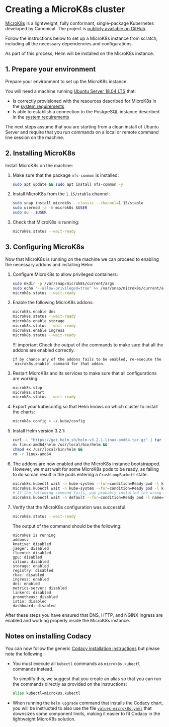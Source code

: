 # Creating a MicroK8s cluster

[MicroK8s](https://microk8s.io/) is a lightweight, fully conformant, single-package Kubernetes developed by Canonical. The project is [publicly available on GitHub](https://github.com/ubuntu/microk8s).

Follow the instructions below to set up a MicroK8s instance from scratch, including all the necessary dependencies and configurations.

As part of this process, Helm will be installed on the MicroK8s instance.

## 1. Prepare your environment

Prepare your environment to set up the MicroK8s instance.

You will need a machine running [Ubuntu Server 18.04 LTS](https://ubuntu.com/download/server) that:

-   Is correctly provisioned with the resources described for MicroK8s in the [system requirements](../requirements.md#kubernetes-or-microK8s-cluster-setup)
-   Is able to establish a connection to the PostgreSQL instance described in the [system requirements](../requirements.md#postgresql-server-setup)

The next steps assume that you are starting from a clean install of Ubuntu Server and require that you run commands on a local or remote command line session on the machine.

## 2. Installing MicroK8s

Install MicroK8s on the machine:

1.  Make sure that the package `nfs-common` is installed:

    ```bash
    sudo apt update && sudo apt install nfs-common -y
    ```

2.  Install MicroK8s from the `1.15/stable` channel:

    ```bash
    sudo snap install microk8s --classic --channel=1.15/stable
    sudo usermod -a -G microk8s $USER
    sudo su - $USER
    ```

3.  Check that MicroK8s is running:

    ```bash
    microk8s.status --wait-ready
    ```

## 3. Configuring MicroK8s

Now that MicroK8s is running on the machine we can proceed to enabling the necessary addons and installing Helm:

1.  Configure MicroK8s to allow privileged containers:

    ```bash
    sudo mkdir -p /var/snap/microk8s/current/args
    sudo echo "--allow-privileged=true" >> /var/snap/microk8s/current/args/kube-apiserver
    microk8s.status --wait-ready
    ```

2.  Enable the following MicroK8s addons:

    ```bash
    microk8s.enable dns
    microk8s.status --wait-ready
    microk8s.enable storage
    microk8s.status --wait-ready
    microk8s.enable ingress
    microk8s.status --wait-ready
    ```

    !!! important
        Check the output of the commands to make sure that all the addons are enabled correctly.

        If by chance any of the addons fails to be enabled, re-execute the `microk8s.enable` command for that addon.

3.  Restart MicroK8s and its services to make sure that all configurations are working:

    ```bash
    microk8s.stop
    microk8s.start
    microk8s.status --wait-ready
    ```

4.  Export your kubeconfig so that Helm knows on which cluster to install the charts:

    ```bash
    microk8s.config > ~/.kube/config
    ```

5.  Install Helm version 3.2.1:

    ```bash
    curl -L "https://get.helm.sh/helm-v3.2.1-linux-amd64.tar.gz" | tar -zxf - &&
    mv linux-amd64/helm /usr/local/bin/helm &&
    chmod +x /usr/local/bin/helm &&
    rm -r linux-amd64
    ```

6.  The addons are now enabled and the MicroK8s instance bootstrapped. However, we must wait for some MicroK8s pods to be ready, as failing to do so can result in the pods entering a `CrashLoopBackoff` state:

    ```bash
    microk8s.kubectl wait -n kube-system --for=condition=Ready pod -l k8s-app=kube-dns
    microk8s.kubectl wait -n kube-system --for=condition=Ready pod -l k8s-app=hostpath-provisioner
    # If the following command fails, you probably installed the wrong MicroK8s version
    microk8s.kubectl wait -n default --for=condition=Ready pod -l name=nginx-ingress-microk8s
    ```

7.  Verify that the MicroK8s configuration was successful:

    ```bash
    microk8s.status --wait-ready
    ```

    The output of the command should be the following:

    ```text
    microk8s is running
    addons:
    knative: disabled
    jaeger: disabled
    fluentd: disabled
    gpu: disabled
    cilium: disabled
    storage: enabled
    registry: disabled
    rbac: disabled
    ingress: enabled
    dns: enabled
    metrics-server: disabled
    linkerd: disabled
    prometheus: disabled
    istio: disabled
    dashboard: disabled
    ```

After these steps you have ensured that DNS, HTTP, and NGINX Ingress are enabled and working properly inside the MicroK8s instance.

## Notes on installing Codacy

You can now follow the generic [Codacy installation instructions](../index.md#2-installing-codacy) but please note the following:

-   You must execute all `kubectl` commands as `microk8s.kubectl` commands instead.

    To simplify this, we suggest that you create an alias so that you can run the commands directly as provided on the instructions:

    ```bash
    alias kubectl=microk8s.kubectl
    ```

-   When running the `helm upgrade` command that installs the Codacy chart, you will be instructed to also use the file [`values-microk8s.yaml`](https://raw.githubusercontent.com/codacy/chart/master/codacy/values-microk8s.yaml) that downsizes some component limits, making it easier to fit Codacy in the lightweight MicroK8s solution.
